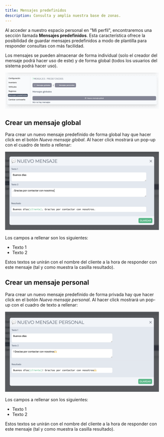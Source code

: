 ```yaml
---
title: Mensajes predefinidos
description: Consulta y amplía nuestra base de zonas.
---
```


Al acceder a nuestro espacio personal en "Mi perfil", encontraremos una sección llamada **Mensajes predefinidos**. Esta característica ofrece la posibilidad de guardar mensajes predefinidos a modo de plantilla para responder consultas con más facilidad.

Los mensajes se pueden almacenar de forma individual (solo el creador del mensaje podrá hacer uso de este) y de forma global (todos los usuarios del sistema podrá hacer uso).

![Mensajes predefinidos](../../../../assets/images/guia/mensajes-predefinidos.png "Mensajes predefinidos")

## Crear un mensaje global

Para crear un nuevo mensaje predefinido de forma global hay que hacer click en el botón _Nuevo mensaje global_. Al hacer click mostrará un pop-up con el cuadro de texto a rellenar:

![Nuevo mensaje predefinido global](../../../../assets/images/guia/mensajes-predefinidos-global.png "Nuevo mensaje predefinido global")

Los campos a rellenar son los siguientes:

- Texto 1
- Texto 2

Estos textos se unirán con el nombre del cliente a la hora de responder con este mensaje (tal y como muestra la casilla resultado).

## Crear un mensaje personal

Para crear un nuevo mensaje predefinido de forma privada hay que hacer click en el botón _Nuevo mensaje personal_. Al hacer click mostrará un pop-up con el cuadro de texto a rellenar:

![Nuevo mensaje predefinido personal](../../../../assets/images/guia/mensaje-predefinido-personal.png "Nuevo mensaje predefinido personal")

Los campos a rellenar son los siguientes:

- Texto 1
- Texto 2

Estos textos se unirán con el nombre del cliente a la hora de responder con este mensaje (tal y como muestra la casilla resultado).
